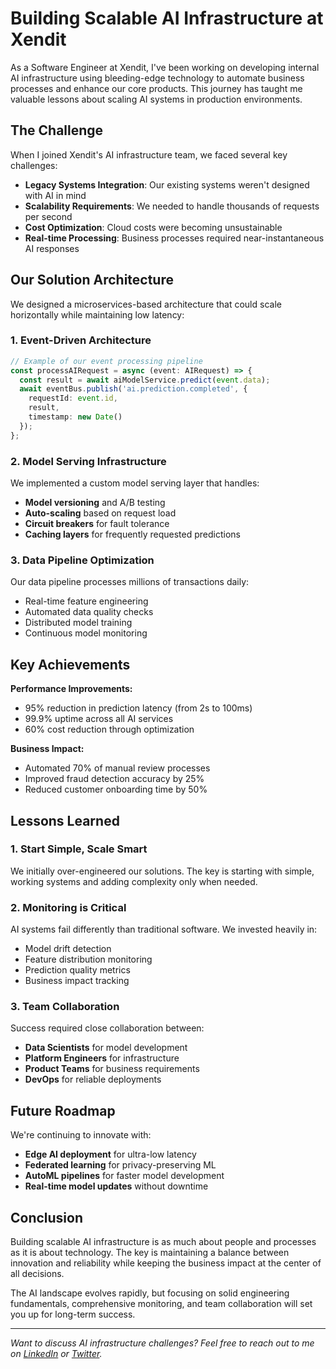 # Building Scalable AI Infrastructure at Xendit

As a Software Engineer at Xendit, I've been working on developing internal AI infrastructure using bleeding-edge technology to automate business processes and enhance our core products. This journey has taught me valuable lessons about scaling AI systems in production environments.

## The Challenge

When I joined Xendit's AI infrastructure team, we faced several key challenges:

- **Legacy Systems Integration**: Our existing systems weren't designed with AI in mind
- **Scalability Requirements**: We needed to handle thousands of requests per second
- **Cost Optimization**: Cloud costs were becoming unsustainable 
- **Real-time Processing**: Business processes required near-instantaneous AI responses

## Our Solution Architecture

We designed a microservices-based architecture that could scale horizontally while maintaining low latency:

### 1. Event-Driven Architecture

```typescript
// Example of our event processing pipeline
const processAIRequest = async (event: AIRequest) => {
  const result = await aiModelService.predict(event.data);
  await eventBus.publish('ai.prediction.completed', {
    requestId: event.id,
    result,
    timestamp: new Date()
  });
};
```

### 2. Model Serving Infrastructure

We implemented a custom model serving layer that handles:
- **Model versioning** and A/B testing
- **Auto-scaling** based on request load
- **Circuit breakers** for fault tolerance
- **Caching layers** for frequently requested predictions

### 3. Data Pipeline Optimization

Our data pipeline processes millions of transactions daily:
- Real-time feature engineering
- Automated data quality checks
- Distributed model training
- Continuous model monitoring

## Key Achievements

**Performance Improvements:**
- 95% reduction in prediction latency (from 2s to 100ms)
- 99.9% uptime across all AI services
- 60% cost reduction through optimization

**Business Impact:**
- Automated 70% of manual review processes
- Improved fraud detection accuracy by 25%
- Reduced customer onboarding time by 50%

## Lessons Learned

### 1. Start Simple, Scale Smart
We initially over-engineered our solutions. The key is starting with simple, working systems and adding complexity only when needed.

### 2. Monitoring is Critical
AI systems fail differently than traditional software. We invested heavily in:
- Model drift detection
- Feature distribution monitoring  
- Prediction quality metrics
- Business impact tracking

### 3. Team Collaboration
Success required close collaboration between:
- **Data Scientists** for model development
- **Platform Engineers** for infrastructure
- **Product Teams** for business requirements
- **DevOps** for reliable deployments

## Future Roadmap

We're continuing to innovate with:
- **Edge AI deployment** for ultra-low latency
- **Federated learning** for privacy-preserving ML
- **AutoML pipelines** for faster model development
- **Real-time model updates** without downtime

## Conclusion

Building scalable AI infrastructure is as much about people and processes as it is about technology. The key is maintaining a balance between innovation and reliability while keeping the business impact at the center of all decisions.

The AI landscape evolves rapidly, but focusing on solid engineering fundamentals, comprehensive monitoring, and team collaboration will set you up for long-term success.

---

*Want to discuss AI infrastructure challenges? Feel free to reach out to me on [LinkedIn](https://www.linkedin.com/in/kennezekiel/) or [Twitter](https://x.com/kennezekiel).*